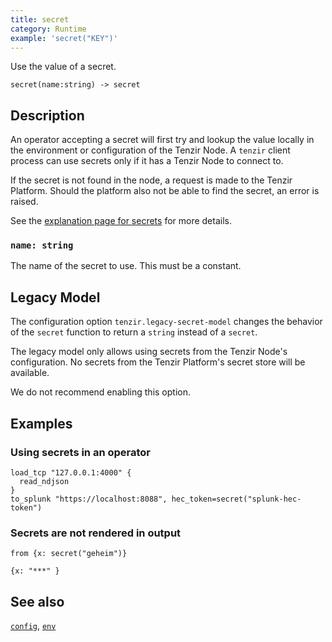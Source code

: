 ```yaml
---
title: secret
category: Runtime
example: 'secret("KEY")'
---
```


Use the value of a secret.

```tql
secret(name:string) -> secret
```

## Description

An operator accepting a secret will first try and lookup the value locally in
the environment or configuration of the Tenzir Node.
A `tenzir` client process can use secrets only if it has a Tenzir Node to connect
to.

If the secret is not found in the node, a request is made to the Tenzir Platform.
Should the platform also not be able to find the secret, an error is raised.

See the [explanation page for secrets](/explanations/secrets) for more
details.

### `name: string`

The name of the secret to use. This must be a constant.

## Legacy Model

The configuration option `tenzir.legacy-secret-model` changes the behavior of
the `secret` function to return a `string` instead of a `secret`.

The legacy model only allows using secrets from the Tenzir Node's configuration.
No secrets from the Tenzir Platform's secret store will be available.

We do not recommend enabling this option.

## Examples

### Using secrets in an operator

```tql
load_tcp "127.0.0.1:4000" {
  read_ndjson
}
to_splunk "https://localhost:8088", hec_token=secret("splunk-hec-token")
```

### Secrets are not rendered in output

```tql
from {x: secret("geheim")}
```

```tql
{x: "***" }
```

## See also

[`config`](/reference/functions/config),
[`env`](/reference/functions/env)
